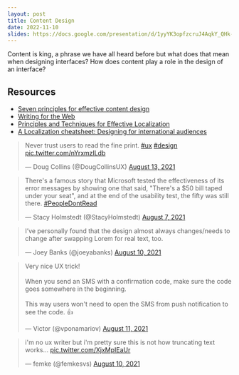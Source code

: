 ```yaml
---
layout: post
title: Content Design
date: 2022-11-10
slides: https://docs.google.com/presentation/d/1yyYK3opfzcruJ4AqkY_QHk-UqhCrPa9O13skIjmeTRQ/edit?usp=sharing
---
```



Content is king, a phrase we have all heard before but what does that mean when designing interfaces? How does content play a role in the design of an interface?

<!-- https://vimeo.com/518153503 -->

## Resources
* [Seven principles for effective content design](https://blog.prototypr.io/seven-principles-for-effective-content-design-8b3f82840d3b)
* [Writing for the Web](https://www.nngroup.com/topic/writing-web/)
* [Principles and Techniques for Effective Localization](https://material.io/blog/localization-principles-techniques)
* [A Localization cheatsheet: Designing for international audiences](https://medium.com/@tnishantha/a-localization-cheatsheet-designing-for-international-audiences-b018e2800291)

<!-- Is your content the right content?
Are you giving users what they want or need?
This isn’t limited to text/video
The medium is the message*
McLuhan understood "medium" in a broad sense. He identified the light bulb as a clear demonstration of the concept of "the medium is the message". A light bulb does not have content in the way that a newspaper has articles or a television has programs, yet it is a medium that has a social effect; that is, a light bulb enables people to create spaces during nighttime that would otherwise be enveloped by darkness. He describes the light bulb as a medium without any content. McLuhan states that "a light bulb creates an environment by its mere presence."
source: Wikipedia: https://en.wikipedia.org/wiki/The_medium_is_the_message -->

<div class="grid-x cell grid-margin-x">
  <div class="cell">
    <blockquote class="twitter-tweet"><p lang="en" dir="ltr">Never trust users to read the fine print. <a href="https://twitter.com/hashtag/ux?src=hash&amp;ref_src=twsrc%5Etfw">#ux</a> <a href="https://twitter.com/hashtag/design?src=hash&amp;ref_src=twsrc%5Etfw">#design</a> <a href="https://t.co/nYrxmzlLdb">pic.twitter.com/nYrxmzlLdb</a></p>&mdash; Doug Collins (@DougCollinsUX) <a href="https://twitter.com/DougCollinsUX/status/1425979374654787584?ref_src=twsrc%5Etfw">August 13, 2021</a></blockquote> <script async src="https://platform.twitter.com/widgets.js" charset="utf-8"></script>
  </div>
  <div class="cell medium-6">
    <blockquote class="twitter-tweet"><p lang="en" dir="ltr">There&#39;s a famous story that Microsoft tested the effectiveness of its error messages by showing one that said, &quot;There&#39;s a $50 bill taped under your seat&quot;, and at the end of the usability test, the fifty was still there. <a href="https://twitter.com/hashtag/PeopleDontRead?src=hash&amp;ref_src=twsrc%5Etfw">#PeopleDontRead</a></p>&mdash; Stacy Holmstedt (@StacyHolmstedt) <a href="https://twitter.com/StacyHolmstedt/status/1424112918371602434?ref_src=twsrc%5Etfw">August 7, 2021</a></blockquote> <script async src="https://platform.twitter.com/widgets.js" charset="utf-8"></script>
  </div>
  <div class="cell medium-6">
    <blockquote class="twitter-tweet"><p lang="en" dir="ltr">I’ve personally found that the design almost always changes/needs to change after swapping Lorem for real text, too.</p>&mdash; Joey Banks (@joeyabanks) <a href="https://twitter.com/joeyabanks/status/1425213010172383234?ref_src=twsrc%5Etfw">August 10, 2021</a></blockquote> <script async src="https://platform.twitter.com/widgets.js" charset="utf-8"></script>
  </div>
  <div class="cell medium-6">
    <blockquote class="twitter-tweet"><p lang="en" dir="ltr">Very nice UX trick!<br><br>When you send an SMS with a confirmation code, make sure the code goes somewhere in the beginning.<br><br>This way users won&#39;t need to open the SMS from push notification to see the code. 👍</p>&mdash; Victor (@vponamariov) <a href="https://twitter.com/vponamariov/status/1425479595931971592?ref_src=twsrc%5Etfw">August 11, 2021</a></blockquote> <script async src="https://platform.twitter.com/widgets.js" charset="utf-8"></script>
  </div>
  <div class="cell medium-6">
    <blockquote class="twitter-tweet"><p lang="en" dir="ltr">i&#39;m no ux writer but i&#39;m pretty sure this is not how truncating text works... <a href="https://t.co/XjxMpIEaUr">pic.twitter.com/XjxMpIEaUr</a></p>&mdash; femke (@femkesvs) <a href="https://twitter.com/femkesvs/status/1425101243345670147?ref_src=twsrc%5Etfw">August 10, 2021</a></blockquote> <script async src="https://platform.twitter.com/widgets.js" charset="utf-8"></script>
  </div>

</div>
